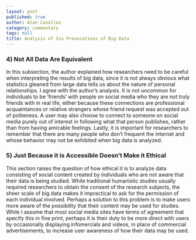```yaml
---
layout: post
published: true
author: Alan Casallas
category: commentary
tags: null
title: Analysis of Six Provocations of Big Data
---
```


### 4) Not All Data Are Equivalent #

In this subsection, the author explained how researchers need to be careful when interpreting the results of big data, since it is not always obvious what statistics gleaned from large data tells us about the nature of personal relationships. I agree with the author’s analysis. It is not uncommon for individuals to be ‘friends’ with people on social media who they are not truly friends with in real life, either because these connections are professional acquaintances or relative strangers whose friend request was accepted out of politeness. A user may also choose to connect to someone on social media purely out of interest in following what that person publishes, rather than from having amicable feelings. Lastly, it is important for researchers to remember that there are many people who don’t frequent the internet and whose behavior may not be exhibited when big data is analyzed.

### 5) Just Because it is Accessible Doesn’t Make it Ethical #

This section raises the question of how ethical it is to analyze data consisting of social content created by individuals who are not aware that their data is being studied. While traditional humanistic studies usually required researchers to obtain the consent of the research subjects, the sheer scale of big data makes it impractical to ask for the permission of each individual involved. Perhaps a solution to this problem is to make users more aware of the possibility that their content may be used for studies. While I assume that most social media sites have terms of agreement that specify this in fine print, perhaps it is their duty to be more direct with users by occasionally displaying infomercials and videos, in place of commercial advertisements, to increase user awareness of how their data may be used.
